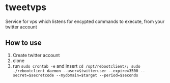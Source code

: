 # tweetvps
Service for vps which listens for encypted commands to execute, from your twitter account


## How to use
1. Create twitter account
1. clone
1. run `sudo crontab -e` and insert 
`cd /opt/rebootclient/;
sudo ./rebootclient daemon --user=$twitteruser --expire=3500 --secret=$secretcode --mydomain=$target --period=$seconds`
